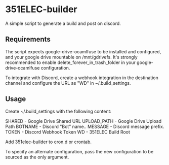 # 351ELEC-builder
A simple script to generate a build and post on discord.

## Requirements
The script expects google-drive-ocamlfuse to be installed and configured, and your google drive mountable on /mnt/gdrivefs.  It's strongly recommended to enable delete_forever_in_trash_folder in your google-drive-ocamlfuse configuration.

To integrate with Discord, create a webhook integration in the destination channel and configure the URL as "WD" in ~/.build_settings.

## Usage
Create ~/.build_settings with the following content:

SHARED      - Google Drive Shared URL
UPLOAD_PATH - Google Drive Upload Path
BOTNAME     - Discord "Bot" name..
MESSAGE     - Discord message prefix.
TOKEN       - Discord Webhook Token
WD          - 351ELEC Build Root

Add 351elec-builder to cron.d or crontab.

To specify an alternate configuration, pass the new configuration to be sourced as the only argument.

